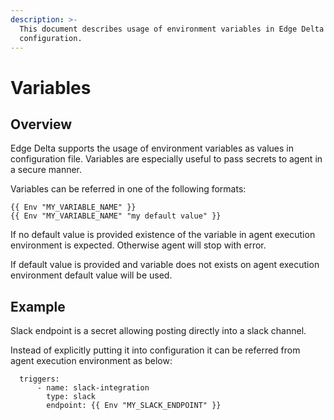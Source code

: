 ```yaml
---
description: >-
  This document describes usage of environment variables in Edge Delta
  configuration.
---
```


# Variables

## Overview

Edge Delta supports the usage of environment variables as values in configuration file. Variables are especially useful to pass secrets to agent in a secure manner.

Variables can be referred in one of the following formats:

```text
{{ Env "MY_VARIABLE_NAME" }}
{{ Env "MY_VARIABLE_NAME" "my default value" }}
```

If no default value is provided existence of the variable in agent execution environment is expected. Otherwise agent will stop with error.

If default value is provided and variable does not exists on agent execution environment default value will be used.

## Example

Slack endpoint is a secret allowing posting directly into a slack channel.

Instead of explicitly putting it into configuration it can be referred from agent execution environment as below:

```text
  triggers:
      - name: slack-integration
        type: slack
        endpoint: {{ Env "MY_SLACK_ENDPOINT" }}
```

